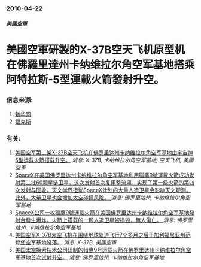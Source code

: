 ### [2010-04-22](/news/2010/04/22/index.md)

##### 美國空軍
#  美國空軍研製的X-37B空天飞机原型机在佛羅里達州卡纳维拉尔角空军基地搭乘阿特拉斯-5型運載火箭發射升空。




### 信息来源:

1. [新华网](http://news.xinhuanet.com/world/2010-04/23/c_1251591.htm)
2. [福克斯](http://www.foxnews.com/scitech/2010/04/22/air-forces-mystery-robot-spaceship-launch-nasa/?test=faces)

### 有关:

1. [美国空军第二架X-37B空天飞机在佛罗里达州卡纳维拉尔角空军基地由宇宙神5型运载火箭搭载升空。](/zh/news/2011/03/5/美国空军第二架X-37B空天飞机在佛罗里达州卡纳维拉尔角空军基地由宇宙神5型运载火箭搭载升空.md) _消息: X-37B, 卡纳维拉尔角空军基地, 空天飞机, 美國空軍_
2. [ SpaceX在美国佛罗里达州卡纳维拉尔角空军基地利用獵鷹9號運載火箭成功发射第二批60颗星链卫星。这次发射首次复用整流罩，实现了第一级火箭的第四次发射与回收。天文学界担忧SpaceX计划的大量人造卫星会影响天文观测。此外，大量卫星也会增加太空碰撞风险。 ](/zh/news/2019/11/11/SpaceX在美国佛罗里达州卡纳维拉尔角空军基地利用獵鷹9號運載火箭成功发射第二批60颗星链卫星-这次发射首次复用整流.md) _消息: 佛罗里达州, 卡纳维拉尔角空军基地_
3. [SpaceX公司一枚獵鷹9號運載火箭在美国佛罗里达州卡纳维拉尔角空军基地發射台發生爆炸。火箭上搭载的一颗人造卫星被损毁，無人傷亡。 ](/zh/news/2016/09/1/SpaceX公司一枚獵鷹9號運載火箭在美国佛罗里达州卡纳维拉尔角空军基地發射台發生爆炸-火箭上搭载的一颗人造卫星被损毁.md) _消息: 佛罗里达州, 卡纳维拉尔角空军基地_
4. [ 美国空军X-37B太空飞机在围绕地球轨道飞行7个多月之后于加利福尼亚州范登堡空军基地降落。](/zh/news/2010/12/3/美国空军X-37B太空飞机在围绕地球轨道飞行7个多月之后于加利福尼亚州范登堡空军基地降落.md) _消息: X-37B, 美國空軍_
5. [ 美国太空探索技术公司研制的猎鹰9号运载火箭在佛罗里达州卡纳维拉尔角空军基地首次试射升空。](/zh/news/2010/06/4/美国太空探索技术公司研制的猎鹰9号运载火箭在佛罗里达州卡纳维拉尔角空军基地首次试射升空.md) _消息: 佛罗里达州, 卡纳维拉尔角空军基地_
